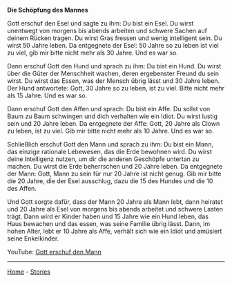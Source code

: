 **Die Schöpfung des Mannes**

Gott erschuf den Esel und sagte zu ihm: Du bist ein Esel. Du wirst unentwegt von morgens bis abends arbeiten und schwere Sachen auf deinem Rücken tragen. Du wirst Gras fressen und wenig intelligent sein. Du wirst 50 Jahre leben. Da entgegnete der Esel: 50 Jahre so zu leben ist viel zu viel, gib mir bitte nicht mehr als 30 Jahre. Und es war so.

Dann erschuf Gott den Hund und sprach zu ihm: Du bist ein Hund. Du wirst über die Güter der Menschheit wachen, deren ergebenster Freund du sein wirst. Du wirst das Essen, was der Mensch übrig lässt und 30 Jahre leben. Der Hund antwortete: Gott, 30 Jahre so zu leben, ist zu viel. Bitte nicht mehr als 15 Jahre. Und es war so.

Dann erschuf Gott den Affen und sprach: Du bist ein Affe. Du sollst von Baum zu Baum schwingen und dich verhalten wie ein Idiot. Du wirst lustig sein und 20 Jahre leben. Da entgegnete der Affe: Gott, 20 Jahre als Clown zu leben, ist zu viel. Gib mir bitte nicht mehr als 10 Jahre. Und es war so.

Schließlich erschuf Gott den Mann und sprach zu ihm: Du bist ein Mann, das einzige rationale Lebewesen, das die Erde bewohnen wird. Du wirst deine Intelligenz nutzen, um dir die anderen Geschöpfe untertan zu machen. Du wirst die Erde beherrschen und 20 Jahre leben. Da entgegnete der Mann: Gott, Mann zu sein für nur 20 Jahre ist nicht genug. Gib mir bitte die 20 Jahre, die der Esel ausschlug, dazu die 15 des Hundes und die 10 des Affen.

Und  Gott sorgte dafür, dass der Mann 20 Jahre als Mann lebt, dann heiratet und 20 Jahre als Esel von morgens bis abends arbeitet und schwere Lasten trägt. Dann wird er Kinder haben und 15 Jahre wie ein Hund leben, das Haus bewachen und das essen, was seine Familie übrig lässt. Dann, im hohen Alter, lebt er 10 Jahre als Affe, verhält sich wie ein Idiot und amüsiert seine Enkelkinder.

YouTube: [Gott erschuf den Mann](https://www.youtube.com/watch?v=yGNGpaaY9XA)

---

[Home](README.md) - [Stories](Stories.md)
